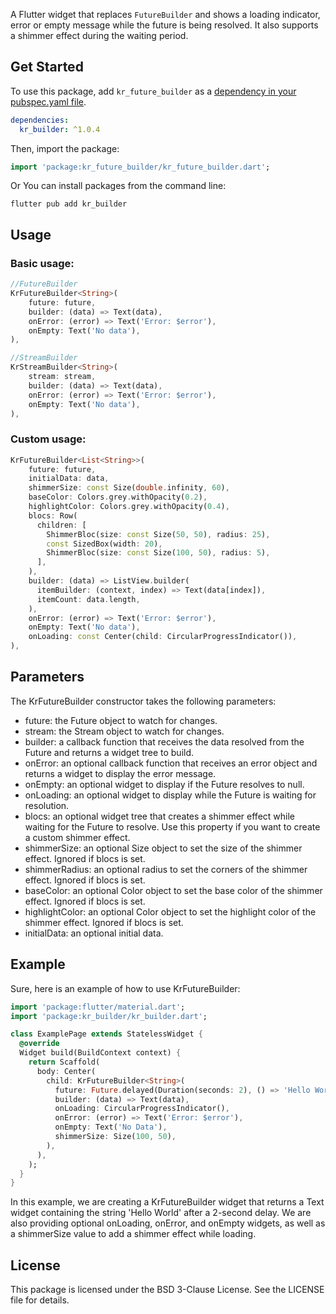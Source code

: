 A Flutter widget that replaces `FutureBuilder` and shows a loading indicator, error or empty message while the future is being resolved. It also supports a shimmer effect during the waiting period.

## Get Started

To use this package, add `kr_future_builder` as a [dependency in your pubspec.yaml file](https://flutter.dev/docs/development/packages-and-plugins/using-packages).

```yaml
dependencies:
  kr_builder: ^1.0.4
```
Then, import the package:

```dart
import 'package:kr_future_builder/kr_future_builder.dart';
```
Or You can install packages from the command line:

```
flutter pub add kr_builder
```
## Usage
### Basic usage:

```dart
//FutureBuilder
KrFutureBuilder<String>(
    future: future,
    builder: (data) => Text(data),
    onError: (error) => Text('Error: $error'),
    onEmpty: Text('No data'),
),

//StreamBuilder
KrStreamBuilder<String>(
    stream: stream,
    builder: (data) => Text(data),
    onError: (error) => Text('Error: $error'),
    onEmpty: Text('No data'),
),
```
### Custom usage:
```dart
KrFutureBuilder<List<String>>(
    future: future,
    initialData: data,
    shimmerSize: const Size(double.infinity, 60),
    baseColor: Colors.grey.withOpacity(0.2),
    highlightColor: Colors.grey.withOpacity(0.4),
    blocs: Row(
      children: [
        ShimmerBloc(size: const Size(50, 50), radius: 25),
        const SizedBox(width: 20),
        ShimmerBloc(size: const Size(100, 50), radius: 5),
      ],
    ),
    builder: (data) => ListView.builder(
      itemBuilder: (context, index) => Text(data[index]),
      itemCount: data.length,
    ),
    onError: (error) => Text('Error: $error'),
    onEmpty: Text('No data'),
    onLoading: const Center(child: CircularProgressIndicator()),
),
```
## Parameters
The KrFutureBuilder constructor takes the following parameters:

* future: the Future object to watch for changes.
* stream: the Stream object to watch for changes.
* builder: a callback function that receives the data resolved from the Future and returns a widget tree to build.
* onError: an optional callback function that receives an error object and returns a widget to display the error message.
* onEmpty: an optional widget to display if the Future resolves to null.
* onLoading: an optional widget to display while the Future is waiting for resolution.
* blocs: an optional widget tree that creates a shimmer effect while waiting for the Future to resolve. Use this property if you want to create a custom shimmer effect.
* shimmerSize: an optional Size object to set the size of the shimmer effect. Ignored if blocs is set.
* shimmerRadius: an optional radius to set the corners of the shimmer effect. Ignored if blocs is set.
* baseColor: an optional Color object to set the base color of the shimmer effect. Ignored if blocs is set.
* highlightColor: an optional Color object to set the highlight color of the shimmer effect. Ignored if blocs is set.
* initialData: an optional initial data.

## Example
Sure, here is an example of how to use KrFutureBuilder:

```dart
import 'package:flutter/material.dart';
import 'package:kr_builder/kr_builder.dart';

class ExamplePage extends StatelessWidget {
  @override
  Widget build(BuildContext context) {
    return Scaffold(
      body: Center(
        child: KrFutureBuilder<String>(
          future: Future.delayed(Duration(seconds: 2), () => 'Hello World'),
          builder: (data) => Text(data),
          onLoading: CircularProgressIndicator(),
          onError: (error) => Text('Error: $error'),
          onEmpty: Text('No Data'),
          shimmerSize: Size(100, 50),
        ),
      ),
    );
  }
}
```

In this example, we are creating a KrFutureBuilder widget that returns a Text widget containing the string 'Hello World' after a 2-second delay. We are also providing optional onLoading, onError, and onEmpty widgets, as well as a shimmerSize value to add a shimmer effect while loading.

## License
This package is licensed under the BSD 3-Clause License. See the LICENSE file for details.
